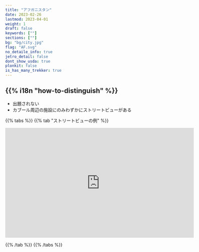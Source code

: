 ```yaml
---
title: "アフガニスタン"
date: 2023-02-26
lastmod: 2023-04-01
weight: 1
draft: false
keywords: [""]
sections: [""]
bg: "bg/city.jpg"
flag: "AF.svg"
no_detaile_info: true
jetro_detail: false
dont_show_usda: true
plonkit: false
is_has_many_trekker: true
---
```


<div class="main-desciption country-description">
    <h2 class="section-title">{{% i18n "how-to-distinguish" %}}</h2>
    <ul class="rule-list">
        <li class="no-evidence">出題されない</li>
        <li class="no-evidence">カブール周辺の施設にのみわずかにストリートビューがある</li>
    </ul>
</div>


{{% tabs  %}}
{{% tab "ストリートビューの例" %}}

<div class="googlemap-if">
<iframe src="https://www.google.com/maps/embed?pb=!4v1693651195471!6m8!1m7!1s04_I7GqLEsUAAAQrCUkmfg!2m2!1d34.51776132653179!2d69.18160731556539!3f359.4678782383149!4f1.2792622531144104!5f0.7820865974627469" width="600" height="350" style="border:0;" allowfullscreen="" loading="lazy" referrerpolicy="no-referrer-when-downgrade"></iframe>
</div>

{{% /tab %}}
{{% /tabs %}}